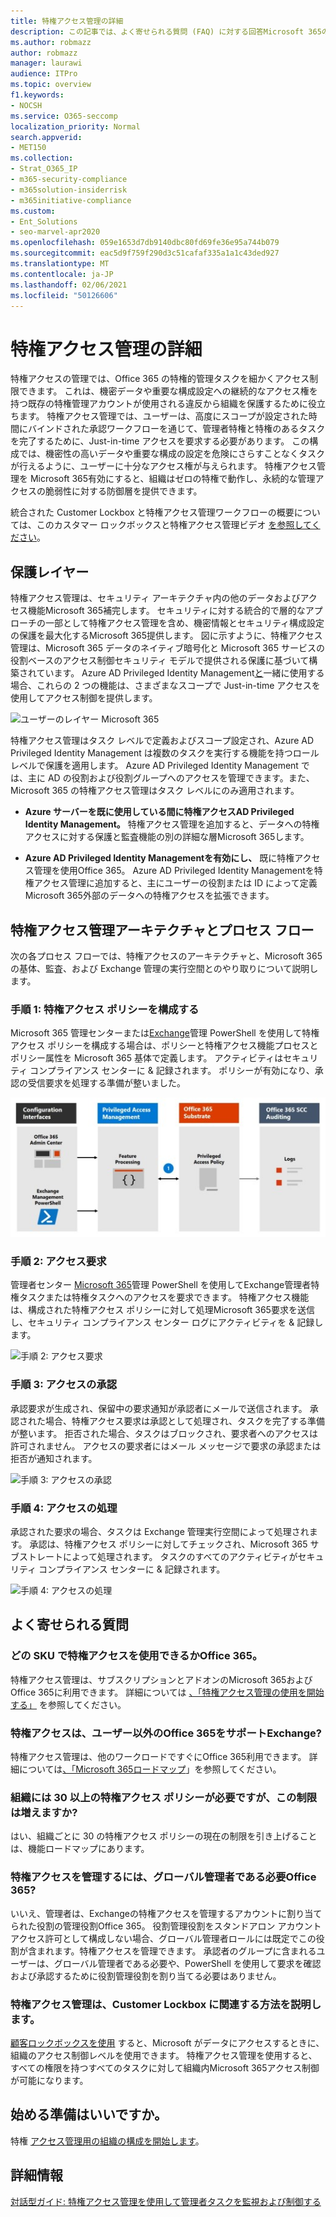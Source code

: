 ```yaml
---
title: 特権アクセス管理の詳細
description: この記事では、よく寄せられる質問 (FAQ) に対する回答Microsoft 365の特権アクセス管理の概要について説明します。
ms.author: robmazz
author: robmazz
manager: laurawi
audience: ITPro
ms.topic: overview
f1.keywords:
- NOCSH
ms.service: O365-seccomp
localization_priority: Normal
search.appverid:
- MET150
ms.collection:
- Strat_O365_IP
- m365-security-compliance
- m365solution-insiderrisk
- m365initiative-compliance
ms.custom:
- Ent_Solutions
- seo-marvel-apr2020
ms.openlocfilehash: 059e1653d7db9140dbc80fd69fe36e95a744b079
ms.sourcegitcommit: eac5d9f759f290d3c51cafaf335a1a1c43ded927
ms.translationtype: MT
ms.contentlocale: ja-JP
ms.lasthandoff: 02/06/2021
ms.locfileid: "50126606"
---
```

# <a name="learn-about-privileged-access-management"></a>特権アクセス管理の詳細

特権アクセスの管理では、Office 365 の特権的管理タスクを細かくアクセス制限できます。 これは、機密データや重要な構成設定への継続的なアクセス権を持つ既存の特権管理アカウントが使用される違反から組織を保護するために役立ちます。 特権アクセス管理では、ユーザーは、高度にスコープが設定された時間にバインドされた承認ワークフローを通じて、管理者特権と特権のあるタスクを完了するために、Just-in-time アクセスを要求する必要があります。 この構成では、機密性の高いデータや重要な構成の設定を危険にさらすことなくタスクが行えるように、ユーザーに十分なアクセス権が与えられます。 特権アクセス管理を Microsoft 365有効にすると、組織はゼロの特権で動作し、永続的な管理アクセスの脆弱性に対する防御層を提供できます。

統合された Customer Lockbox と特権アクセス管理ワークフローの概要については、このカスタマー ロックボックスと特権アクセス管理ビデオ [を参照してください](https://go.microsoft.com/fwlink/?linkid=2066800)。

## <a name="layers-of-protection"></a>保護レイヤー

特権アクセス管理は、セキュリティ アーキテクチャ内の他のデータおよびアクセス機能Microsoft 365補完します。 セキュリティに対する統合的で層的なアプローチの一部として特権アクセス管理を含め、機密情報とセキュリティ構成設定の保護を最大化するMicrosoft 365提供します。 図に示すように、特権アクセス管理は、Microsoft 365 データのネイティブ暗号化と Microsoft 365 サービスの役割ベースのアクセス制御セキュリティ モデルで提供される保護に基づいて構築されています。 Azure AD Privileged Identity Management[と](/azure/active-directory/active-directory-privileged-identity-management-configure)一緒に使用する場合、これらの 2 つの機能は、さまざまなスコープで Just-in-time アクセスを使用してアクセス制御を提供します。

![ユーザーのレイヤー Microsoft 365](../media/pam-layered-protection.png)

特権アクセス管理はタスク レベルで定義およびスコープ設定され、Azure AD Privileged Identity Management は複数のタスクを実行する機能を持つロール レベルで保護を適用します。 Azure AD Privileged Identity Management では、主に AD の役割および役割グループへのアクセスを管理できます。また、Microsoft 365 の特権アクセス管理はタスク レベルにのみ適用されます。

- **Azure サーバーを既に使用している間に特権アクセスAD Privileged Identity Management。** 特権アクセス管理を追加すると、データへの特権アクセスに対する保護と監査機能の別の詳細な層Microsoft 365します。

- **Azure AD Privileged Identity Managementを有効にし、** 既に特権アクセス管理を使用Office 365。 Azure AD Privileged Identity Managementを特権アクセス管理に追加すると、主にユーザーの役割または ID によって定義Microsoft 365外部のデータへの特権アクセスを拡張できます。  

## <a name="privileged-access-management-architecture-and-process-flow"></a>特権アクセス管理アーキテクチャとプロセス フロー

次の各プロセス フローでは、特権アクセスのアーキテクチャと、Microsoft 365 の基体、監査、および Exchange 管理の実行空間とのやり取りについて説明します。

### <a name="step-1-configure-a-privileged-access-policy"></a>手順 1: 特権アクセス ポリシーを構成する

Microsoft 365 管理センターまたは[Exchange](https://admin.microsoft.com)管理 PowerShell を使用して特権アクセス ポリシーを構成する場合は、ポリシーと特権アクセス機能プロセスとポリシー属性を Microsoft 365 基体で定義します。 アクティビティはセキュリティ コンプライアンス センターに &amp; 記録されます。 ポリシーが有効になり、承認の受信要求を処理する準備が整いました。

![手順 1: ポリシーの作成](../media/pam-step1-policy-creation.jpg)

### <a name="step-2-access-request"></a>手順 2: アクセス要求

管理者センター [Microsoft 365](https://admin.microsoft.com)管理 PowerShell を使用してExchange管理者特権タスクまたは特権タスクへのアクセスを要求できます。 特権アクセス機能は、構成された特権アクセス ポリシーに対して処理Microsoft 365要求を送信し、セキュリティ コンプライアンス センター ログにアクティビティを &amp; 記録します。

![手順 2: アクセス要求](../media/pam-step2-access-request.jpg)

### <a name="step-3-access-approval"></a>手順 3: アクセスの承認

承認要求が生成され、保留中の要求通知が承認者にメールで送信されます。 承認された場合、特権アクセス要求は承認として処理され、タスクを完了する準備が整います。 拒否された場合、タスクはブロックされ、要求者へのアクセスは許可されません。 アクセスの要求者にはメール メッセージで要求の承認または拒否が通知されます。

![手順 3: アクセスの承認](../media/pam-step3-access-approval.jpg)

### <a name="step-4-access-processing"></a>手順 4: アクセスの処理

承認された要求の場合、タスクは Exchange 管理実行空間によって処理されます。 承認は、特権アクセス ポリシーに対してチェックされ、Microsoft 365 サブストレートによって処理されます。 タスクのすべてのアクティビティがセキュリティ コンプライアンス センターに &amp; 記録されます。

![手順 4: アクセスの処理](../media/pam-step4-access-processing.jpg)

## <a name="frequently-asked-questions"></a>よく寄せられる質問

### <a name="what-skus-can-use-privileged-access-in-office-365"></a>どの SKU で特権アクセスを使用できるかOffice 365。

特権アクセス管理は、サブスクリプションとアドオンのMicrosoft 365およびOffice 365に利用できます。 詳細については [、「特権アクセス管理の使用を開始する」](privileged-access-management-configuration.md) を参照してください。

### <a name="when-will-privileged-access-support-office-365-workloads-beyond-exchange"></a>特権アクセスは、ユーザー以外のOffice 365をサポートExchange?

特権アクセス管理は、他のワークロードですぐにOffice 365利用できます。 詳細については[、「Microsoft 365ロードマップ](https://www.microsoft.com/microsoft-365/roadmap)」を参照してください。

### <a name="my-organization-needs-more-than-30-privileged-access-policies-will-this-limit-be-increased"></a>組織には 30 以上の特権アクセス ポリシーが必要ですが、この制限は増えますか?

はい、組織ごとに 30 の特権アクセス ポリシーの現在の制限を引き上げることは、機能ロードマップにあります。

### <a name="do-i-need-to-be-a-global-admin-to-manage-privileged-access-in-office-365"></a>特権アクセスを管理するには、グローバル管理者である必要Office 365?

いいえ、管理者は、Exchangeの特権アクセスを管理するアカウントに割り当てられた役割の管理役割Office 365。 役割管理役割をスタンドアロン アカウントアクセス許可として構成しない場合、グローバル管理者ロールには既定でこの役割が含まれます。特権アクセスを管理できます。 承認者のグループに含まれるユーザーは、グローバル管理者である必要や、PowerShell を使用して要求を確認および承認するために役割管理役割を割り当てる必要はありません。

### <a name="how-is-privileged-access-management-related-to-customer-lockbox"></a>特権アクセス管理は、Customer Lockbox に関連する方法を説明します。

[顧客ロックボックスを使用](/office365/admin/manage/customer-lockbox-requests) すると、Microsoft がデータにアクセスするときに、組織のアクセス制御レベルを使用できます。 特権アクセス管理を使用すると、すべての権限を持つすべてのタスクに対して組織内Microsoft 365アクセス制御が可能になります。

## <a name="ready-to-get-started"></a>始める準備はいいですか。

特権 [アクセス管理用の組織の構成を開始します](privileged-access-management-configuration.md)。

## <a name="learn-more"></a>詳細情報

[対話型ガイド: 特権アクセス管理を使用して管理者タスクを監視および制御する](https://content.cloudguides.com/guides/Privileged%20Access%20Management)
